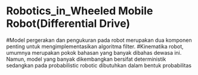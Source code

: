 # Robotics_in_Wheeled Mobile Robot(Differential Drive)
#Model pergerakan dan pengukuran pada robot merupakan dua komponen penting untuk mengimplementasikan algoritma filter. 
#Kinematika robot, umumnya merupakan pokok bahasan yang banyak dibahas dewasa ini. Namun, model yang banyak dikembangkan bersifat deterministik sedangkan pada probabilistic robotic dibutuhkan dalam bentuk probabilitas 
